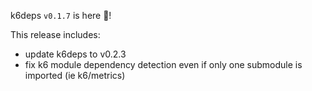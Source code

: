 k6deps `v0.1.7` is here 🎉!

This release includes:

- update k6deps to v0.2.3
- fix k6 module dependency detection even if only one submodule is imported (ie k6/metrics)

